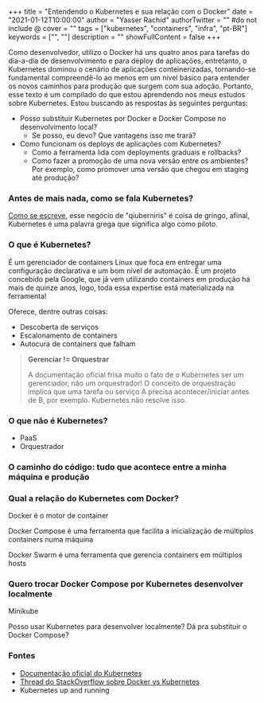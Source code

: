 +++
title = "Entendendo o Kubernetes e sua relação com o Docker"
date = "2021-01-12T10:00:00"
author = "Yasser Rachid"
authorTwitter = "" #do not include @
cover = ""
tags = ["kubernetes", "containers", "infra", "pt-BR"]
keywords = ["", ""]
description = ""
showFullContent = false
+++

Como desenvolvedor, utilizo o Docker há uns quatro anos para tarefas do dia-a-dia de desenvolvimento e para deploy de aplicações,
entretanto, o Kubernetes dominou o cenário de aplicações conteinerizadas, tornando-se fundamental compreendê-lo ao menos em um nível básico
para entender os novos caminhos para produção que surgem com sua adoção. Portanto, esse texto é um compilado do que estou aprendendo
nos meus estudos sobre Kubernetes. Estou buscando as respostas às seguintes perguntas:
  - Posso substituir Kubernetes por Docker e Docker Compose no desenvolvimento local? 
    - Se posso, eu devo? Que vantagens isso me trará?
  - Como funcionam os deploys de aplicações com Kubernetes?
    - Como a ferramenta lida com deployments graduais e rollbacks?
    - Como fazer a promoção de uma nova versão entre os ambientes? Por exemplo, como promover uma versão que chegou em staging até produção?

### Antes de mais nada, como se fala Kubernetes?

[Como se escreve](https://translate.google.com/?sl=et&tl=pt&text=kubernetes&op=translate), esse negócio de "qiuberniris" é coisa de gringo,
afinal, Kubernetes é uma palavra grega que significa algo como piloto.

### O que é Kubernetes?

É um gerenciador de containers Linux que foca em entregar uma configuração declarativa e um bom nível de automação. É um projeto concebido
pela Google, que já vem utilizando containers em produção há mais de quinze anos, logo, toda essa expertise está materializada na
ferramenta!

Oferece, dentre outras coisas:

- Descoberta de serviços
- Escalonamento de containers
- Autocura de containers que falham

> __Gerenciar != Orquestrar__
>
> A documentação oficial frisa muito o fato de o Kubernetes ser um gerenciador, não um orquestrador! O conceito de orquestração implica que
uma tarefa ou serviço A precisa acontecer/iniciar antes de B, por exemplo. Kubernetes não resolve isso.

### O que não é Kubernetes?

- PaaS
- Orquestrador


### O caminho do código: tudo que acontece entre a minha máquina e produção


### Qual a relação do Kubernetes com Docker?

Docker é o motor de container

Docker Compose é uma ferramenta que facilita a inicialização de múltiplos containers numa máquina

Docker Swarm é uma ferramenta que gerencia containers em múltiplos hosts

### Quero trocar Docker Compose por Kubernetes desenvolver localmente

Minikube

Posso usar Kubernetes para desenvolver localmente? Dá pra substituir o Docker Compose?


### Fontes

- [Documentação oficial do Kubernetes](https://kubernetes.io/docs/concepts/overview/what-is-kubernetes/)
- [Thread do StackOverflow sobre Docker vs Kubernetes](https://stackoverflow.com/questions/47536536/whats-the-difference-between-docker-compose-and-kubernetes)
- Kubernetes up and running
